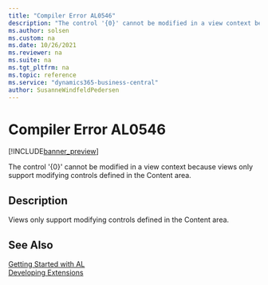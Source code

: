 ```yaml
---
title: "Compiler Error AL0546"
description: "The control '{0}' cannot be modified in a view context because views only support modifying controls defined in the Content area."
ms.author: solsen
ms.custom: na
ms.date: 10/26/2021
ms.reviewer: na
ms.suite: na
ms.tgt_pltfrm: na
ms.topic: reference
ms.service: "dynamics365-business-central"
author: SusanneWindfeldPedersen
---
```

[//]: # (START>DO_NOT_EDIT)
[//]: # (IMPORTANT:Do not edit any of the content between here and the END>DO_NOT_EDIT.)
[//]: # (Any modifications should be made in the .xml files in the ModernDev repo.)
# Compiler Error AL0546

[!INCLUDE[banner_preview](../includes/banner_preview.md)]

The control '{0}' cannot be modified in a view context because views only support modifying controls defined in the Content area.

## Description
Views only support modifying controls defined in the Content area.  

[//]: # (IMPORTANT: END>DO_NOT_EDIT)
## See Also  
[Getting Started with AL](../devenv-get-started.md)  
[Developing Extensions](../devenv-dev-overview.md)  